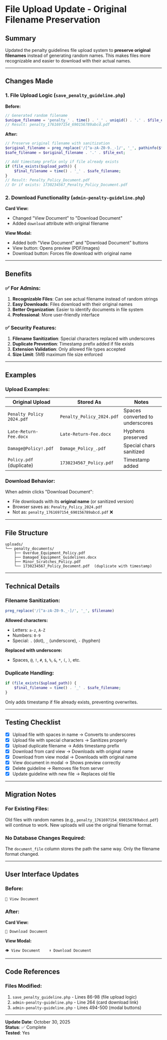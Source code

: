 # File Upload Update - Original Filename Preservation

## Summary
Updated the penalty guidelines file upload system to **preserve original filenames** instead of generating random names. This makes files more recognizable and easier to download with their actual names.

---

## Changes Made

### 1. File Upload Logic (`save_penalty_guideline.php`)

**Before:**
```php
// Generated random filename
$unique_filename = 'penalty_' . time() . '_' . uniqid() . '.' . $file_ext;
// Result: penalty_1761697154_690156789abcd.pdf
```

**After:**
```php
// Preserve original filename with sanitization
$original_filename = preg_replace('/[^a-zA-Z0-9._-]/', '_', pathinfo($file_name, PATHINFO_FILENAME));
$safe_filename = $original_filename . '.' . $file_ext;

// Add timestamp prefix only if file already exists
if (file_exists($upload_path)) {
    $final_filename = time() . '_' . $safe_filename;
}
// Result: Penalty_Policy_Document.pdf
// Or if exists: 1730234567_Penalty_Policy_Document.pdf
```

### 2. Download Functionality (`admin-penalty-guideline.php`)

**Card View:**
- Changed "View Document" to "Download Document"
- Added `download` attribute with original filename

**View Modal:**
- Added both "View Document" and "Download Document" buttons
- View button: Opens preview (PDF/images)
- Download button: Forces file download with original name

---

## Benefits

### ✅ For Admins:
1. **Recognizable Files**: Can see actual filename instead of random strings
2. **Easy Downloads**: Files download with their original names
3. **Better Organization**: Easier to identify documents in file system
4. **Professional**: More user-friendly interface

### ✅ Security Features:
1. **Filename Sanitization**: Special characters replaced with underscores
2. **Duplicate Prevention**: Timestamp prefix added if file exists
3. **Extension Validation**: Only allowed file types accepted
4. **Size Limit**: 5MB maximum file size enforced

---

## Examples

### Upload Examples:

| Original Upload | Stored As | Notes |
|----------------|-----------|-------|
| `Penalty Policy 2024.pdf` | `Penalty_Policy_2024.pdf` | Spaces converted to underscores |
| `Late-Return-Fee.docx` | `Late-Return-Fee.docx` | Hyphens preserved |
| `Damage@Policy!.pdf` | `Damage_Policy_.pdf` | Special chars sanitized |
| `Policy.pdf` (duplicate) | `1730234567_Policy.pdf` | Timestamp added |

### Download Behavior:

When admin clicks "Download Document":
- File downloads with its **original name** (or sanitized version)
- Browser saves as: `Penalty_Policy_2024.pdf`
- Not as: `penalty_1761697154_690156789abcd.pdf` ❌

---

## File Structure

```
uploads/
└── penalty_documents/
    ├── Overdue_Equipment_Policy.pdf
    ├── Damaged_Equipment_Guidelines.docx
    ├── Minor_Scratches_Policy.pdf
    └── 1730234567_Policy_Document.pdf  (duplicate with timestamp)
```

---

## Technical Details

### Filename Sanitization:
```php
preg_replace('/[^a-zA-Z0-9._-]/', '_', $filename)
```
**Allowed characters:**
- Letters: `a-z`, `A-Z`
- Numbers: `0-9`
- Special: `.` (dot), `_` (underscore), `-` (hyphen)

**Replaced with underscore:**
- Spaces, `@`, `!`, `#`, `$`, `%`, `&`, `*`, `(`, `)`, etc.

### Duplicate Handling:
```php
if (file_exists($upload_path)) {
    $final_filename = time() . '_' . $safe_filename;
}
```
Only adds timestamp if file already exists, preventing overwrites.

---

## Testing Checklist

- [x] Upload file with spaces in name → Converts to underscores
- [x] Upload file with special characters → Sanitizes properly
- [x] Upload duplicate filename → Adds timestamp prefix
- [x] Download from card view → Downloads with original name
- [x] Download from view modal → Downloads with original name
- [x] View document in modal → Shows preview correctly
- [x] Delete guideline → Removes file from server
- [x] Update guideline with new file → Replaces old file

---

## Migration Notes

### For Existing Files:
Old files with random names (e.g., `penalty_1761697154_690156789abcd.pdf`) will continue to work. New uploads will use the original filename format.

### No Database Changes Required:
The `document_file` column stores the path the same way. Only the filename format changed.

---

## User Interface Updates

### Before:
```
📎 View Document
```

### After:
**Card View:**
```
📎 Download Document
```

**View Modal:**
```
👁️ View Document    ⬇️ Download Document
```

---

## Code References

### Files Modified:
1. `save_penalty_guideline.php` - Lines 86-98 (file upload logic)
2. `admin-penalty-guideline.php` - Line 264 (card download link)
3. `admin-penalty-guideline.php` - Lines 494-500 (modal buttons)

---

**Update Date**: October 30, 2025  
**Status**: ✅ Complete  
**Tested**: Yes
